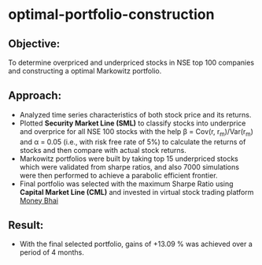 # optimal-portfolio-construction

## Objective:

To determine overpriced and underpriced stocks in NSE top 100 companies and constructing a optimal Markowitz portfolio.

## Approach:

- Analyzed time series characteristics of both stock price and its returns. 
- Plotted **Security Market Line (SML)** to classify stocks into underprice and overprice for all NSE 100 stocks with the help &beta; = Cov(r, r<sub>m</sub>)/Var(r<sub>m</sub>) and &alpha; = 0.05 (i.e., with risk free rate of 5%) to calculate the returns of stocks and then compare with actual stock returns.
- Markowitz portfolios were built by taking top 15 underpriced stocks which were validated from sharpe ratios, and also 7000 simulations were then performed to achieve a parabolic efficient frontier.
- Final portfolio was selected with the maximum Sharpe Ratio using **Capital Market Line (CML)** and invested in virtual stock trading platform [Money Bhai](https://moneybhai.moneycontrol.com/)

## Result:

-  With the final selected portfolio, gains of +13.09 % was achieved over a period of 4 months.

